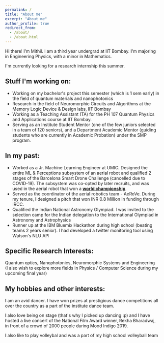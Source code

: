 ```yaml
---
permalink: /
title: "About me"
excerpt: "About me"
author_profile: true
redirect_from:
  - /about/
  - /about.html
---
```

Hi there! I'm Mithil. I am a third year undergrad at IIT Bombay. I'm majoring in Engineering Physics, with a minor in Mathematics.  

I'm currently looking for a research internship this summer.  

## Stuff I'm working on:
- Working on my bachelor's project this semester (which is 1 sem early) in the field of quantum materials and nanophotonics  
- Research in the field of Neuromorphic Circuits and Algorithms at the Memory Logic Device & Design labs, IIT Bombay  
- Working as a Teaching Assistant (TA) for the PH 107 Quantum Physics and Applications course at IIT Bombay.  
- Serving as an Institute Student Mentor (one of the few juniors selected in a team of 120 seniors), and a Department Academic Mentor (guiding students who are currently in Academic Probation) under the SMP program.

## In my past:
- Worked as a Jr. Machine Learning Engineer at UMIC. Designed the entire ML & Perceptions subsystem of an aerial robot and qualified 2 stages of the Barcelona Smart Drone Challenge (cancelled due to COVID-19). The subsystem was co-opted by later recruits, and was used in the aerial robot that won a [**world championship**](http://www.aerialroboticscompetition.org/simulation_challenge.php).
- Served as the coordinator of the aerial robotics team - AeRoVe. During my tenure, I designed a pitch that won INR 0.8 Million in funding through IRCC.
- Qualified the Indian National Astronomy Olympiad. I was invited to the selection camp for the Indian delegation to the International Olympiad in Astronomy and Astrophysics
- Runner up at the IBM Bluemix Hackathon during high school (beating teams 2 years senior). I had developed a twitter monitoring tool using Watson's NLU API

## Specific Research Interests:
Quantum optics, Nanophotonics, Neuromorphic Systems and Engineering  
(I also wish to explore more fields in Physics / Computer Science during my upcoming final year)

## My hobbies and other interests:
I am an avid dancer. I have won prizes at prestigious dance competitions all over the country as a part of the institute dance team.  

I also love being on stage (that's why I picked up dancing :p) and I have hosted a live concert of the National Film Award winner, Rekha Bharadwaj, in front of a crowd of 2000 people during Mood Indigo 2019.  

I also like to play volleybal and was a part of my high school volleyball team

<!-- Education:
Bachelor of Technology in Engineering Physics, with a minor in Mathematics (2023) Indian Institute of Technology, Bombay Cumulative Performance Index (CPI) score of 8.93/10.0 -->
